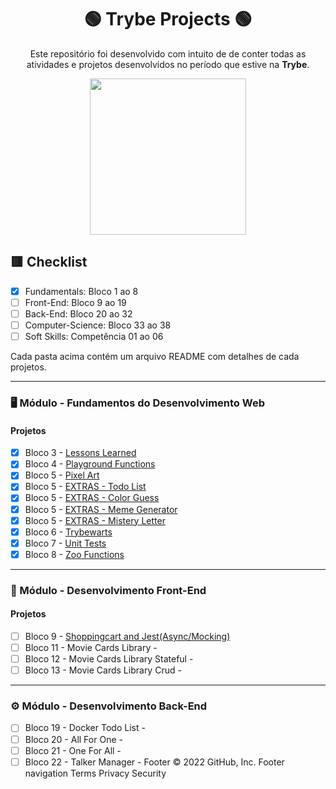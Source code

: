 <div align=center>

# 🟢 Trybe Projects 🟢

Este repositório foi desenvolvido com intuito de de conter todas as atividades e projetos desenvolvidos no período que estive na <b>Trybe</b>.

<a href="https://www.betrybe.com/" target="_blank">
<img src="https://freecourse.betrybe.com/images/trybe-logo-e10dbaaa26462aa149b81a924b00df07.png?vsn=d" width="250px">
</a>

</div>

## 🟥 Checklist

- [x] Fundamentals: Bloco 1 ao 8 
- [ ] Front-End: Bloco 9 ao 19
- [ ] Back-End: Bloco 20 ao 32
- [ ] Computer-Science: Bloco 33 ao 38
- [ ] Soft Skills: Competência 01 ao 06

Cada pasta acima contém um arquivo README com detalhes de cada projetos.

* * *

### 🖥 Módulo - Fundamentos do Desenvolvimento Web

#### Projetos
- [x] Bloco 3 - [Lessons Learned](https://github.com/pedrohassen/trybe-projects/tree/main/lessons-learned)
- [x] Bloco 4 - [Playground Functions](https://github.com/pedrohassen/trybe-projects/tree/main/playground-functions) 
- [x] Bloco 5 - [Pixel Art](https://github.com/pedrohassen/trybe-projects/tree/main/pixels-art)
- [x] Bloco 5 - [EXTRAS - Todo List](https://github.com/pedrohassen/trybe-projects/tree/main/todo-list)
- [x] Bloco 5 - [EXTRAS - Color Guess]()
- [x] Bloco 5 - [EXTRAS - Meme Generator]()
- [x] Bloco 5 - [EXTRAS - Mistery Letter]()
- [x] Bloco 6 - [Trybewarts]()
- [x] Bloco 7 - [Unit Tests]()
- [x] Bloco 8 - [Zoo Functions]() 

---

### 🧩 Módulo - Desenvolvimento Front-End

#### Projetos

- [ ] Bloco 9 - [Shoppingcart and Jest(Async/Mocking)]() 
- [ ] Bloco 11 - Movie Cards Library - 
- [ ] Bloco 12 - Movie Cards Library Stateful - 
- [ ] Bloco 13 - Movie Cards Library Crud - 

---

### ⚙️ Módulo - Desenvolvimento Back-End

- [ ] Bloco 19 - Docker Todo List - 
- [ ] Bloco 20 - All For One - 
- [ ] Bloco 21 - One For All - 
- [ ] Bloco 22 - Talker Manager - 
Footer
© 2022 GitHub, Inc.
Footer navigation
Terms
Privacy
Security
